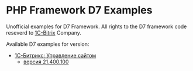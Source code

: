 # PHP Framework D7 Examples

Unofficial examples for D7 Framework. All rights to the D7 framework code reseverd to [1C-Bitrix](https://www.1c-bitrix.ru/) Company.

Available D7 examples for version:

* [1С-Битрикс: Управление сайтом]()
	* [версия 21.400.100]()
